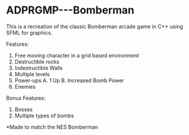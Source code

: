 # ADPRGMP---Bomberman
This is a recreation of the classic Bomberman arcade game in C++ using SFML for graphics. 

Features: 
  1. Free moving character in a grid based environment
  2. Destructible rocks
  3. Indestructible Walls 
  4. Multiple levels
  5. Power-ups
      A. 1 Up
      B. Increased Bomb Power
  6. Enemies
  
Bonus Features:
  1. Bosses
  2. Multiple types of bombs

*Made to match the NES Bomberman
